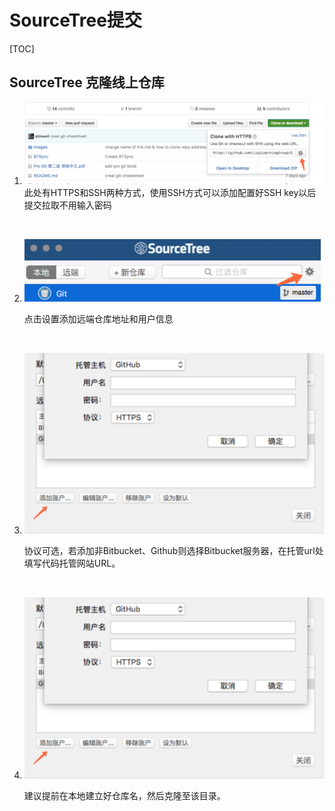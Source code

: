 # SourceTree提交

[TOC]

## SourceTree 克隆线上仓库

1. ![进入Github目标克隆位置](./images/1.png)此处有HTTPS和SSH两种方式，使用SSH方式可以添加配置好SSH key以后提交拉取不用输入密码

   ​

2. ![Mac 端sourceTree](./images/2.png)

   点击设置添加远端仓库地址和用户信息

   ​

3. ![添加用户信息](./images/3.png)

   协议可选，若添加非Bitbucket、Github则选择Bitbucket服务器，在托管url处填写代码托管网站URL。

   ​

4. ![输入仓库信息](./images/3.png)

   建议提前在本地建立好仓库名，然后克隆至该目录。